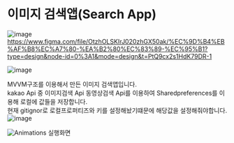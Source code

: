 # 이미지 검색앱(Search App)

![image](https://github.com/PotatoMeme/sparta_android_kotlin/assets/89847975/3b48f4a4-7ba1-4280-ba8c-5c3ecf70577f)
https://www.figma.com/file/OtzhOLSKIrJ020zhGX50ak/%EC%9D%B4%EB%AF%B8%EC%A7%80-%EA%B2%80%EC%83%89-%EC%95%B1?type=design&node-id=0%3A1&mode=design&t=PtQ9cx2s1HdK79DR-1

![image](https://github.com/PotatoMeme/sparta_android_kotlin/assets/89847975/654c1386-41ad-4398-b0b1-53ec24492fee)

MVVM구조를 이용해서 만든 이미지 검색앱입니다. </br>
kakao Api 중 이미지검색 Api 동영상검색 Api를 이용하여 Sharedpreferences를 이용해 로컬에 값들을 저장합니다. </br>
현재 gitignor로 로컬프로퍼티즈와 키를 설정해놨기떄문에 해당값을 설정해줘야합니다.
![image](https://github.com/PotatoMeme/sparta_android_kotlin/assets/89847975/d022e8be-4e58-4ff4-84e8-672afa8a192e)


![Animations](https://github.com/PotatoMeme/sparta_android_kotlin/assets/89847975/e9a7ed6c-6531-41e1-a849-83623ee6314a)
실행화면

